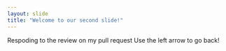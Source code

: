 ```yaml
---
layout: slide
title: "Welcome to our second slide!"
---
```

Respoding to the review on my pull request
Use the left arrow to go back!